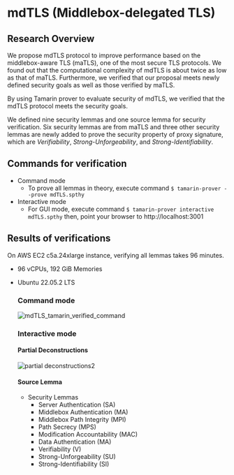 # mdTLS (Middlebox-delegated TLS)
## Research Overview
We propose mdTLS protocol to improve performance based on the middlebox-aware TLS (maTLS), one of the most secure TLS protocols. We found
out that the computational complexity of mdTLS is about twice as low as that of maTLS. 
Furthermore, we verified that our proposal meets newly defined security goals as well as those verified by maTLS.

By using Tamarin prover to evaluate security of mdTLS, we verified that the mdTLS protocol meets the security goals.

We defined nine security lemmas and one source lemma for security verification.
Six security lemmas are from maTLS and three other security lemmas are newly added to prove the security property of proxy signature, which are *Verifiability*, *Strong-Unforgeability*, and *Strong-Identifiability*.



## Commands for verification
- Command mode
  - To prove all lemmas in theory, execute command `$ tamarin-prover --prove mdTLS.spthy`
- Interactive mode
  - For GUI mode, execute command `$ tamarin-prover interactive mdTLS.spthy`  then, point your browser to http://localhost:3001

## Results of verifications
On AWS EC2 c5a.24xlarge instance, verifying all lemmas takes 96 minutes.
- 96 vCPUs, 192 GiB Memories
- Ubuntu 22.05.2 LTS
  ### Command mode
   ![mdTLS_tamarin_verified_command](https://github.com/thyun1121/mdTLS/assets/18222806/2483cdb3-01aa-4cb2-89e0-967197897642)
  ### Interactive mode
  #### Partial Deconstructions
    ![partial deconstructions2](https://github.com/thyun1121/mdTLS/assets/18222806/f09a9bd4-8978-4cfe-85a3-a6f17b75f688)
  #### Source Lemma
    
  - Security Lemmas
    - Server Authentication (SA)
    - Middlebox Authentication (MA)
    - Middlebox Path Integrity (MPI)
    - Path Secrecy (MPS)
    - Modification Accountability (MAC)
    - Data Authentication (MA)
    - Verifiability (V)
    - Strong-Unforgeability (SU)
    - Strong-Identifiability (SI)

